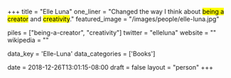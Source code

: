 +++
title = "Elle Luna"
one_liner = "Changed the way I think about <mark>being a creator</mark> and <mark>creativity</mark>."
featured_image = "/images/people/elle-luna.jpg"

piles = ["being-a-creator", "creativity"]
twitter = "elleluna"
website = ""
wikipedia = ""

data_key = 'Elle-Luna'
data_categories = ['Books']

date = 2018-12-26T13:01:15-08:00
draft = false
layout = "person"
+++

